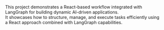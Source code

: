 This project demonstrates a React-based workflow integrated with LangGraph for building dynamic AI-driven applications.  
It showcases how to structure, manage, and execute tasks efficiently using a React approach combined with LangGraph capabilities.  
